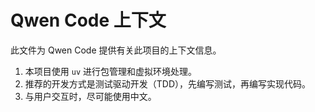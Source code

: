 # Qwen Code 上下文

此文件为 Qwen Code 提供有关此项目的上下文信息。

1. 本项目使用 `uv` 进行包管理和虚拟环境处理。
2. 推荐的开发方式是测试驱动开发（TDD），先编写测试，再编写实现代码。
3. 与用户交互时，尽可能使用中文。